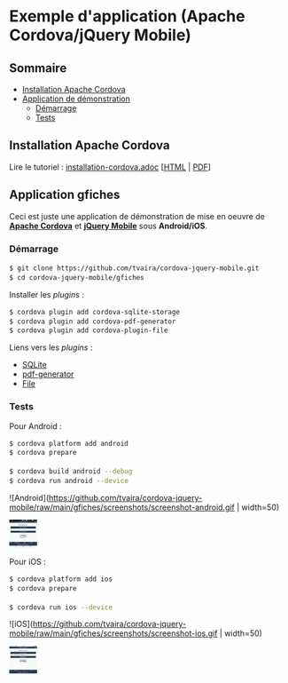 # Exemple d'application (Apache Cordova/jQuery Mobile)

## Sommaire

   * [Installation Apache Cordova](#installation-cordova)
   * [Application de démonstration](#application-gfiches)
  	 * [Démarrage](#demarrage)
	 * [Tests](#tests)

<a name="installation-cordova"/>

## Installation Apache Cordova

Lire le tutoriel : [installation-cordova.adoc](https://github.com/tvaira/cordova-jquery-mobile/raw/main/installation-cordova/installation-cordova.adoc) [[HTML](https://github.com/tvaira/cordova-jquery-mobile/raw/main/installation-cordova/build/installation-cordova.html) | [PDF](https://github.com/tvaira/cordova-jquery-mobile/raw/main/installation-cordova/build/installation-cordova.pdf)]

<a name="application-gfiches"/>

## Application gfiches

Ceci est juste une application de démonstration de mise en oeuvre de **[Apache Cordova](https://cordova.apache.org/)** et **[jQuery Mobile](https://jquerymobile.com/)** sous **Android/iOS**.

<a name="demarrage"/>

### Démarrage

```sh
$ git clone https://github.com/tvaira/cordova-jquery-mobile.git
$ cd cordova-jquery-mobile/gfiches
```

Installer les _plugins_ :

```sh
$ cordova plugin add cordova-sqlite-storage
$ cordova plugin add cordova-pdf-generator
$ cordova plugin add cordova-plugin-file
```

Liens vers les _plugins_ :

* [SQLite](https://github.com/storesafe/cordova-sqlite-storage)
* [pdf-generator](https://github.com/cesarvr/pdf-generator)
* [File](https://cordova.apache.org/docs/en/latest/reference/cordova-plugin-file/)

<a name="tests"/>

### Tests

Pour Android :

```sh
$ cordova platform add android
$ cordova prepare

$ cordova build android --debug
$ cordova run android --device
```

![Android](https://github.com/tvaira/cordova-jquery-mobile/raw/main/gfiches/screenshots/screenshot-android.gif | width=50)

<img src="https://github.com/tvaira/cordova-jquery-mobile/raw/main/gfiches/screenshots/screenshot-android.gif" alt="Android" width="50" height="50">

Pour iOS :

```sh
$ cordova platform add ios
$ cordova prepare

$ cordova run ios --device
```

![iOS](https://github.com/tvaira/cordova-jquery-mobile/raw/main/gfiches/screenshots/screenshot-ios.gif | width=50)

<img src="https://github.com/tvaira/cordova-jquery-mobile/raw/main/gfiches/screenshots/screenshot-ios.gif" alt="iOS" width="50" height="50">
